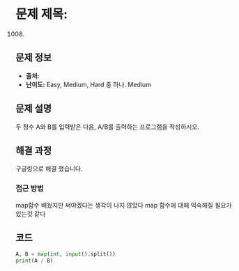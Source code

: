 # 문제 제목: 
1008.
## 문제 정보
- **출처:** 
- **난이도:** Easy, Medium, Hard 중 하나.
Medium
## 문제 설명
두 정수 A와 B를 입력받은 다음, A/B를 출력하는 프로그램을 작성하시오.

## 해결 과정
구글링으로 해결 했습니다.
### 접근 방법
map함수 배웠지만 써야겠다는 생각이 나지 않았다 map 함수에 대해 익숙해질 필요가 있는것 같다
## 코드
```python
A, B = map(int, input().split())
print(A / B)
